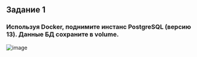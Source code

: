 ## Задание 1
### Используя Docker, поднимите инстанс PostgreSQL (версию 13). Данные БД сохраните в volume.
![image](https://github.com/dikalov/devops-28/assets/126553776/ef3acca3-5e97-4317-a948-dd0614530c29)

